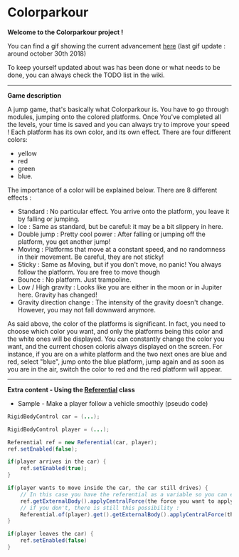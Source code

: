# Colorparkour

**Welcome to the Colorparkour project !**

You can find a gif showing the current advancement [here](https://i.imgur.com/aC1fDGU.gifv)
(last gif update : around october 30th 2018)

To keep yourself updated about was has been done or what needs to be done, you can always check the TODO list in the wiki.
***
**Game description**

A jump game, that's basically what Colorparkour is. You have to go through modules, jumping onto the colored platforms.
Once You've completed all the levels, your time is saved and you can always try to improve your speed !
Each platform has its own color, and its own effect. There are four different colors: 
* yellow
* red
* green
* blue. 

The importance of a color will be explained below. 
There are 8 different effects :
* Standard : No particular effect. You arrive onto the platform, you leave it by falling or jumping.
* Ice : Same as standard, but be careful: it may be a bit slippery in here.
* Double jump : Pretty cool power : After falling or jumping off the platform, you get another jump!
* Moving : Platforms that move at a constant speed, and no randomness in their movement. Be careful, they are not sticky!
* Sticky : Same as Moving, but if you don't move, no panic! You always follow the platform. You are free to move though
* Bounce : No platform. Just trampoline.
* Low / High gravity : Looks like you are either in the moon or in Jupiter here. Gravity has changed!
* Gravity direction change : The intensity of the gravity doesn't change. However, you may not fall downward anymore.

As said above, the color of the platforms is significant. In fact, you need to choose which color you want, and only the
platforms being this color and the white ones will be displayed. You can constantly change the color you want, and the
current chosen coloris always displayed on the screen. For instance, if you are on a white platform and the two next ones
are blue and red, select "blue", jump onto the blue platform, jump again and as soon as you are in the air, switch the
color to red and the red platform will appear.
***
**Extra content - Using the [Referential](https://github.com/Askigh/Colorparkour/blob/master/src/main/java/net/starype/colorparkour/utils/Referential.java) class**

* Sample - Make a player follow a vehicle smoothly (pseudo code)

```java
RigidBodyControl car = (...);

RigidBodyControl player = (...);

Referential ref = new Referential(car, player);
ref.setEnabled(false);

if(player arrives in the car) {
    ref.setEnabled(true);
}

if(player wants to move inside the car, the car still drives) {
    // In this case you have the referential as a variable so you can execute
    ref.getExternalBody().applyCentralForce(the force you want to apply);
    // if you don't, there is still this possibility :
    Referential.of(player).get().getExternalBody().applyCentralForce(the force you want to apply);
}

if(player leaves the car) {
    ref.setEnabled(false)
}
```